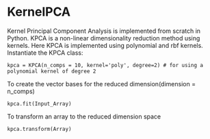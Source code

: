 # KernelPCA
Kernel Principal Component Analysis is implemented from scratch in Python.
KPCA is a non-linear dimensionality reduction method using kernels. Here KPCA is implemented using polynomial and rbf kernels.
Instantiate the KPCA class:
```
kpca = KPCA(n_comps = 10, kernel='poly', degree=2) # for using a polynomial kernel of degree 2
```
To create the vector bases for the reduced dimension(dimension = n_comps)
```
kpca.fit(Input_Array)
```
To transform an array to the reduced dimension space
```
kpca.transform(Array) 
```

